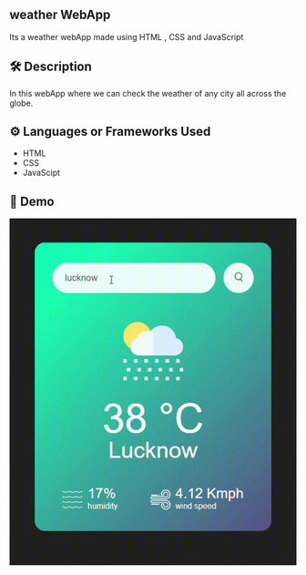 ## weather WebApp
Its a weather webApp made using HTML , CSS and JavaScript

## 🛠️ Description

In this webApp where we can check the weather of any city all across the globe.  

## ⚙️ Languages or Frameworks Used
   <ul>
     <li>HTML</li>
     <li>CSS</li>
     <li>JavaScipt</li>
   </ul>

## 🌟 Demo

![](demo.gif)

